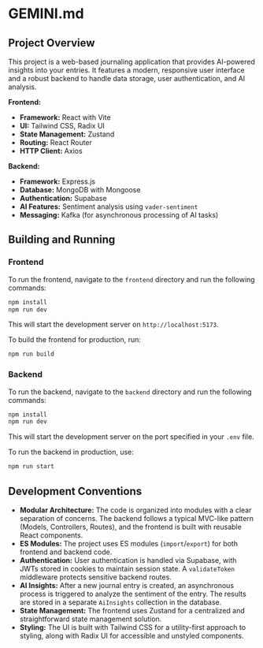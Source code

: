 # GEMINI.md

## Project Overview

This project is a web-based journaling application that provides AI-powered insights into your entries. It features a modern, responsive user interface and a robust backend to handle data storage, user authentication, and AI analysis.

**Frontend:**

*   **Framework:** React with Vite
*   **UI:** Tailwind CSS, Radix UI
*   **State Management:** Zustand
*   **Routing:** React Router
*   **HTTP Client:** Axios

**Backend:**

*   **Framework:** Express.js
*   **Database:** MongoDB with Mongoose
*   **Authentication:** Supabase
*   **AI Features:** Sentiment analysis using `vader-sentiment`
*   **Messaging:** Kafka (for asynchronous processing of AI tasks)

## Building and Running

### Frontend

To run the frontend, navigate to the `frontend` directory and run the following commands:

```bash
npm install
npm run dev
```

This will start the development server on `http://localhost:5173`.

To build the frontend for production, run:

```bash
npm run build
```

### Backend

To run the backend, navigate to the `backend` directory and run the following commands:

```bash
npm install
npm run dev
```

This will start the development server on the port specified in your `.env` file.

To run the backend in production, use:

```bash
npm run start
```

## Development Conventions

*   **Modular Architecture:** The code is organized into modules with a clear separation of concerns. The backend follows a typical MVC-like pattern (Models, Controllers, Routes), and the frontend is built with reusable React components.
*   **ES Modules:** The project uses ES modules (`import`/`export`) for both frontend and backend code.
*   **Authentication:** User authentication is handled via Supabase, with JWTs stored in cookies to maintain session state. A `validateToken` middleware protects sensitive backend routes.
*   **AI Insights:** After a new journal entry is created, an asynchronous process is triggered to analyze the sentiment of the entry. The results are stored in a separate `AiInsights` collection in the database.
*   **State Management:** The frontend uses Zustand for a centralized and straightforward state management solution.
*   **Styling:** The UI is built with Tailwind CSS for a utility-first approach to styling, along with Radix UI for accessible and unstyled components.
